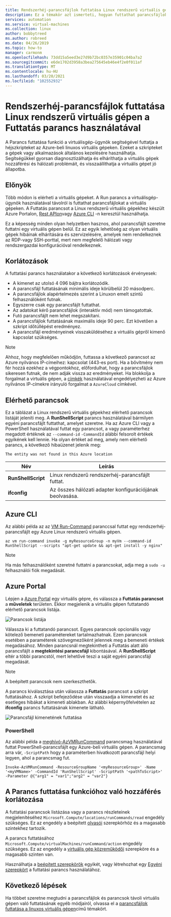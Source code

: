 ```yaml
---
title: Rendszerhéj-parancsfájlok futtatása Linux rendszerű virtuális gépen az Azure-ban
description: Ez a témakör azt ismerteti, hogyan futtathat parancsfájlokat egy Azure-beli linuxos virtuális gépen a parancs futtatása funkció használatával
services: automation
ms.service: virtual-machines
ms.collection: linux
author: bobbytreed
ms.author: robreed
ms.date: 04/26/2019
ms.topic: how-to
manager: carmonm
ms.openlocfilehash: 73dd15a5eed3e27d9b72bc0357e35901c04ba7a2
ms.sourcegitcommit: e6de1702d3958a3bea275645eb46e4f2e0f011af
ms.translationtype: MT
ms.contentlocale: hu-HU
ms.lasthandoff: 03/20/2021
ms.locfileid: "102552932"
---
```

# <a name="run-shell-scripts-in-your-linux-vm-by-using-run-command"></a>Rendszerhéj-parancsfájlok futtatása Linux rendszerű virtuális gépen a Futtatás parancs használatával

A Parancs futtatása funkció a virtuálisgép-ügynök segítségével futtatja a héjszkripteket az Azure-beli linuxos virtuális gépeken. Ezeket a szkripteket a gépek vagy alkalmazások általános kezelésére használhatja. Segítségükkel gyorsan diagnosztizálhatja és elháríthatja a virtuális gépek hozzáférési és hálózati problémáit, és visszaállíthatja a virtuális gépet jó állapotba.

## <a name="benefits"></a>Előnyök

Több módon is elérheti a virtuális gépeket. A Run parancs a virtuálisgép-ügynök használatával távolról is futtathat parancsfájlokat a virtuális gépeken. A Futtatás parancsot a Linux rendszerű virtuális gépekhez készült Azure Portalon, [Rest APIon](/rest/api/compute/virtual%20machines%20run%20commands/runcommand)vagy [Azure CLI](/cli/azure/vm/run-command#az_vm_run_command_invoke) -n keresztül használhatja.

Ez a képesség minden olyan helyzetben hasznos, ahol parancsfájlt szeretne futtatni egy virtuális gépen belül. Ez az egyik lehetőség az olyan virtuális gépek hibáinak elhárítására és szervizelésére, amelyek nem rendelkeznek az RDP-vagy SSH-porttal, mert nem megfelelő hálózati vagy rendszergazdai konfigurációval rendelkeznek.

## <a name="restrictions"></a>Korlátozások

A futtatási parancs használatakor a következő korlátozások érvényesek:

* A kimenet az utolsó 4 096 bájtra korlátozódik.
* A parancsfájl futtatásának minimális ideje körülbelül 20 másodperc.
* A parancsfájlok alapértelmezés szerint a Linuxon emelt szintű felhasználóként futnak.
* Egyszerre csak egy parancsfájlt futtathat.
* Az adatokat kérő parancsfájlok (interaktív mód) nem támogatottak.
* Futó parancsfájlt nem lehet megszakítani.
* A parancsfájlok futtatásának maximális ideje 90 perc. Ezt követően a szkript időtúllépést eredményez.
* A parancsfájl eredményeinek visszaküldéséhez a virtuális gépről kimenő kapcsolat szükséges.

> [!NOTE]
> Ahhoz, hogy megfelelően működjön, futtassa a következő parancsot az Azure nyilvános IP-címeihez: kapcsolat (443-es port). Ha a bővítmény nem fér hozzá ezekhez a végpontokhoz, előfordulhat, hogy a parancsfájlok sikeresen futnak, de nem adják vissza az eredményeket. Ha blokkolja a forgalmat a virtuális gépen, a [címkék](../../virtual-network/network-security-groups-overview.md#service-tags) használatával engedélyezheti az Azure nyilvános IP-címekre irányuló forgalmat a `AzureCloud` címkével.

## <a name="available-commands"></a>Elérhető parancsok

Ez a táblázat a Linux rendszerű virtuális gépekhez elérhető parancsok listáját jeleníti meg. A **RunShellScript** parancs használatával bármilyen egyéni parancsfájlt futtathat, amelyet szeretne. Ha az Azure CLI vagy a PowerShell használatával futtat egy parancsot, a vagy paraméterhez megadott értéknek az `--command-id` `-CommandId` alábbi felsorolt értékek egyikének kell lennie. Ha olyan értéket ad meg, amely nem elérhető parancs, a következő hibaüzenet jelenik meg:

```error
The entity was not found in this Azure location
```

|**Név**|**Leírás**|
|---|---|
|**RunShellScript**|Linux rendszerű rendszerhéj-parancsfájlt futtat.|
|**ifconfig**| Az összes hálózati adapter konfigurációjának beolvasása.|

## <a name="azure-cli"></a>Azure CLI

Az alábbi példa az az [VM Run-Command](/cli/azure/vm/run-command#az_vm_run_command_invoke) paranccsal futtat egy rendszerhéj-parancsfájlt egy Azure Linux rendszerű virtuális gépen.

```azurecli-interactive
az vm run-command invoke -g myResourceGroup -n myVm --command-id RunShellScript --scripts "apt-get update && apt-get install -y nginx"
```

> [!NOTE]
> Ha más felhasználóként szeretné futtatni a parancsokat, adja meg a `sudo -u` felhasználói fiók megadását.

## <a name="azure-portal"></a>Azure Portal

Lépjen a [Azure Portal](https://portal.azure.com) egy virtuális gépre, és válassza a **Futtatás parancsot** a **műveletek** területen. Ekkor megjelenik a virtuális gépen futtatandó elérhető parancsok listája.

![Parancsok listája](./media/run-command/run-command-list.png)

Válassza ki a futtatandó parancsot. Egyes parancsok opcionális vagy kötelező bemeneti paramétereket tartalmazhatnak. Ezen parancsok esetében a paraméterek szövegmezőként jelennek meg a bemeneti értékek megadásához. Minden parancsnál megtekintheti a Futtatás alatt álló parancsfájlt a **megtekintési parancsfájl** kibontásával. A **RunShellScript** eltér a többi parancstól, mert lehetővé teszi a saját egyéni parancsfájl megadását.

> [!NOTE]
> A beépített parancsok nem szerkeszthetők.

A parancs kiválasztása után válassza a **Futtatás** parancsot a szkript futtatásához. A szkript befejeződése után visszaadja a kimenetet és az esetleges hibákat a kimeneti ablakban. Az alábbi képernyőfelvételen az **ifconfig** parancs futtatásának kimenete látható.

![Parancsfájl kimenetének futtatása](./media/run-command/run-command-script-output.png)

### <a name="powershell"></a>PowerShell

Az alábbi példa a [meghívó-AzVMRunCommand](/powershell/module/az.compute/invoke-azvmruncommand) parancsmag használatával futtat PowerShell-parancsfájlt egy Azure-beli virtuális gépen. A parancsmag arra vár, `-ScriptPath` hogy a paraméterben hivatkozott parancsfájl helyi legyen, ahol a parancsmag fut.

```powershell-interactive
Invoke-AzVMRunCommand -ResourceGroupName '<myResourceGroup>' -Name '<myVMName>' -CommandId 'RunShellScript' -ScriptPath '<pathToScript>' -Parameter @{"arg1" = "var1";"arg2" = "var2"}
```

## <a name="limiting-access-to-run-command"></a>A Parancs futtatása funkcióhoz való hozzáférés korlátozása

A futtatási parancsok listázása vagy a parancs részleteinek megjelenítéséhez `Microsoft.Compute/locations/runCommands/read` engedély szükséges. Ez az engedély a beépített [olvasói](../../role-based-access-control/built-in-roles.md#reader) szerepkörhöz és a magasabb szintekhez tartozik.

A parancs futtatásához `Microsoft.Compute/virtualMachines/runCommand/action` engedély szükséges. Ez az engedély a [virtuális gép közreműködői](../../role-based-access-control/built-in-roles.md#virtual-machine-contributor) szerepköre és a magasabb szinten van.

Használhatja a [beépített szerepkörök](../../role-based-access-control/built-in-roles.md) egyikét, vagy létrehozhat egy [Egyéni szerepkört](../../role-based-access-control/custom-roles.md) a futtatási parancs használatához.

## <a name="next-steps"></a>Következő lépések

Ha többet szeretne megtudni a parancsfájlok és parancsok távoli virtuális gépen való futtatásának egyéb módjairól, olvassa el a [parancsfájlok futtatása a linuxos virtuális gépen](run-scripts-in-vm.md)című témakört.
